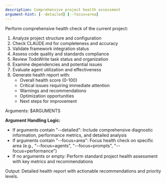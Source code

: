 ```yaml
---
description: Comprehensive project health assessment
argument-hint: [--detailed] [--focus=area]
---
```


Perform comprehensive health check of the current project:

1. Analyze project structure and configuration
2. Check CLAUDE.md for completeness and accuracy
3. Validate framework integration status
4. Assess code quality and standards compliance
5. Review TodoWrite task status and organization
6. Examine dependencies and potential issues
7. Evaluate agent utilization and effectiveness
8. Generate health report with:
   - Overall health score (0-100)
   - Critical issues requiring immediate attention
   - Warnings and recommendations
   - Optimization opportunities
   - Next steps for improvement

Arguments: $ARGUMENTS

**Argument Handling Logic:**
- If arguments contain "--detailed": Include comprehensive diagnostic information, performance metrics, and detailed analysis
- If arguments contain "--focus=area": Focus health check on specific area (e.g., "--focus=agents", "--focus=prompts", "--focus=performance")
- If no arguments or empty: Perform standard project health assessment with key metrics and recommendations

Output: Detailed health report with actionable recommendations and priority levels.